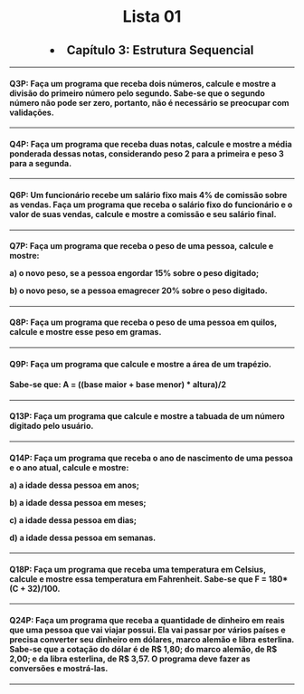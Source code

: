  <h1 align="center"> Lista 01 </h1>
 <h2 align="center"> <li>Capítulo 3: Estrutura Sequencial </li></h2>

 ---
<h4> Q3P: Faça um programa que receba dois números, calcule e mostre a divisão do primeiro número pelo segundo. Sabe-se que o segundo número não pode ser zero, portanto, não é necessário se preocupar com validações.</h4>

-------------------------------------------------------------------------------------
<h4> Q4P: Faça um programa que receba duas notas, calcule e mostre a média ponderada dessas notas, considerando peso 2 para a primeira e peso 3 para a segunda.</h4>

--------------------------------------------------------------------------------------
<h4> Q6P: Um funcionário recebe um salário fixo mais 4% de comissão sobre as vendas. Faça um programa que receba o salário fixo do funcionário e o valor de suas vendas, calcule e mostre a comissão e seu salário final.</h4>

-------------------------------------------------------------------------------------
<h4> Q7P: Faça um programa que receba o peso de uma pessoa, calcule e mostre:<p>
<p>a) o novo peso, se a pessoa engordar 15% sobre o peso digitado;<p>
b) o novo peso, se a pessoa emagrecer 20% sobre o peso digitado. </h4>

-------------------------------------------------------------------------------------
<h4> Q8P: Faça um programa que receba o peso de uma pessoa em quilos, calcule e mostre esse peso em gramas.</h4><p>

 ---------------------------------------------------------------------------------
<h4> Q9P: Faça um programa que calcule e mostre a área de um trapézio.</h4>
<h4>Sabe-se que: A = ((base maior + base menor) * altura)/2</h4>

--------------------------------------------------------------------------------------
<h4> Q13P: Faça um programa que calcule e mostre a tabuada de um número digitado pelo usuário.</h4>

---------------------------------------------------------------------------------------
<h4> Q14P: Faça um programa que receba o ano de nascimento de uma pessoa e o ano atual, calcule e mostre:<p>
<p>a) a idade dessa pessoa em anos;<p>
b) a idade dessa pessoa em meses;<p>
c) a idade dessa pessoa em dias;<p>
d) a idade dessa pessoa em semanas.</h4>

---------------------------------------------------------------------------------------
<h4> Q18P: Faça um programa que receba uma temperatura em Celsius, calcule e mostre essa temperatura em Fahrenheit. Sabe-se que F = 180*(C + 32)/100.</h4>

------------------------------------------------------------------------------------------
<h4> Q24P: Faça um programa que receba a quantidade de dinheiro em reais que uma pessoa que vai viajar possui. Ela vai passar por vários países e precisa converter seu dinheiro em dólares, marco alemão e libra esterlina. Sabe-se que a cotação do dólar é de R$ 1,80; do marco alemão, de R$ 2,00; e da libra esterlina, de R$ 3,57. O programa deve fazer as conversões e mostrá-las.</h4>

-------------------------------------------------------------------------------------------
